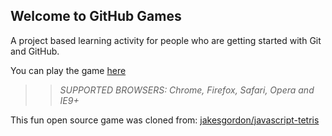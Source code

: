 ## Welcome to GitHub Games

A project based learning activity for people who are getting started with Git and GitHub.

You can play the game [here](https://Jacksonf406.github.io/github-games/)

>> _*SUPPORTED BROWSERS*: Chrome, Firefox, Safari, Opera and IE9+_

This fun open source game was cloned from: [jakesgordon/javascript-tetris](https://github.com/jakesgordon/javascript-tetris)
